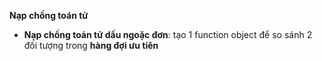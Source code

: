 **Nạp chồng toán tử**
- **Nạp chồng toán tử dấu ngoặc đơn**: tạo 1 function object để so sánh 2 đối tượng trong **hàng đợi ưu tiên**
  
